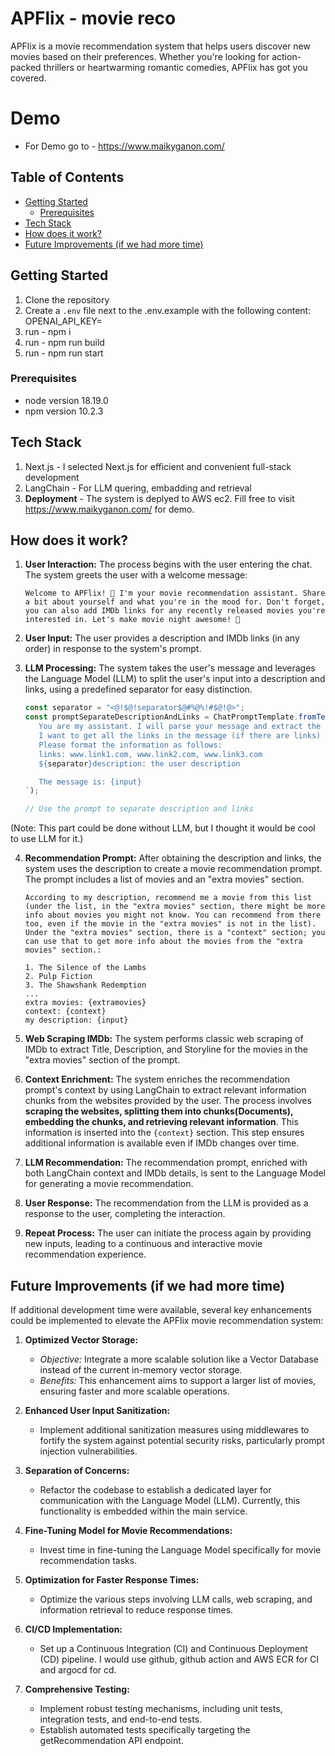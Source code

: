 # APFlix - movie reco

APFlix is a movie recommendation system that helps users discover new movies based on their preferences. Whether you're looking for action-packed thrillers or heartwarming romantic comedies, APFlix has got you covered.

# Demo

- For Demo go to - https://www.maikyganon.com/

## Table of Contents

- [Getting Started](#getting-started)
    - [Prerequisites](#prerequisites)
- [Tech Stack](#Tech-Stack)
- [How does it work?](#How-does-it-work?)
- [Future Improvements (if we had more time)](Future-Improvements)

## Getting Started

1. Clone the repository
2. Create a `.env` file next to the .env.example with the following content:
   OPENAI_API_KEY=<your-api-key>
3. run - npm i
4. run - npm run build
5. run - npm run start

### Prerequisites

- node version 18.19.0
- npm version 10.2.3

## Tech Stack

1. Next.js - I selected Next.js for efficient and convenient full-stack development
2. LangChain - For LLM quering, embadding and retrieval
3. **Deployment** - The system is deplyed to AWS ec2. Fill free to visit https://www.maikyganon.com/ for demo. 

## How does it work?

1. **User Interaction:** The process begins with the user entering the chat. The system greets the user with a welcome message:

   ```
   Welcome to APFlix! 🎉 I'm your movie recommendation assistant. Share a bit about yourself and what you're in the mood for. Don't forget, you can also add IMDb links for any recently released movies you're interested in. Let's make movie night awesome! 🍿
   ```

2. **User Input:** The user provides a description and IMDb links (in any order) in response to the system's prompt.

3. **LLM Processing:** The system takes the user's message and leverages the Language Model (LLM) to split the user's input into a description and links, using a predefined separator for easy distinction.

   ```javascript
   const separator = "<@!$@!separator$@#%@%!#$@!@>";
   const promptSeparateDescriptionAndLinks = ChatPromptTemplate.fromTemplate(`
      You are my assistant. I will parse your message and extract the links and description.
      I want to get all the links in the message (if there are links) and the description.
      Please format the information as follows:
      links: www.link1.com, www.link2.com, www.link3.com
      ${separator}description: the user description

      The message is: {input}
   `);

   // Use the prompt to separate description and links
   ```
(Note: This part could be done without LLM, but I thought it would be cool to use LLM for it.)

4. **Recommendation Prompt:** After obtaining the description and links, the system uses the description to create a movie recommendation prompt. The prompt includes a list of movies and an "extra movies" section.

   ```plaintext
   According to my description, recommend me a movie from this list (under the list, in the "extra movies" section, there might be more info about movies you might not know. You can recommend from there too, even if the movie in the "extra movies" is not in the list). Under the "extra movies" section, there is a "context" section; you can use that to get more info about the movies from the "extra movies" section.:

   1. The Silence of the Lambs
   2. Pulp Fiction
   3. The Shawshank Redemption
   ...
   extra movies: {extramovies}
   context: {context}
   my description: {input}
   ```
5. **Web Scraping IMDb:** The system performs classic web scraping of IMDb to extract Title, Description, and Storyline for the movies in the "extra movies" section of the prompt.

6. **Context Enrichment:** The system enriches the recommendation prompt's context by using LangChain to extract relevant information chunks from the websites provided by the user. The process involves **scraping the websites, splitting them into chunks(Documents), embedding the chunks, and retrieving relevant information**. This information is inserted into the `{context}` section. This step ensures additional information is available even if IMDb changes over time. 

7. **LLM Recommendation:** The recommendation prompt, enriched with both LangChain context and IMDb details, is sent to the Language Model for generating a movie recommendation.

8. **User Response:** The recommendation from the LLM is provided as a response to the user, completing the interaction.

9. **Repeat Process:** The user can initiate the process again by providing new inputs, leading to a continuous and interactive movie recommendation experience.

## Future Improvements (if we had more time)

If additional development time were available, several key enhancements could be implemented to elevate the APFlix movie recommendation system:

1. **Optimized Vector Storage:**
   - *Objective:* Integrate a more scalable solution like a Vector Database instead of the current in-memory vector storage.
   - *Benefits:* This enhancement aims to support a larger list of movies, ensuring faster and more scalable operations.

2. **Enhanced User Input Sanitization:**
   - Implement additional sanitization measures using middlewares to fortify the system against potential security risks, particularly prompt injection vulnerabilities.

3. **Separation of Concerns:**
   - Refactor the codebase to establish a dedicated layer for communication with the Language Model (LLM). Currently, this functionality is embedded within the main service.

4. **Fine-Tuning Model for Movie Recommendations:**
   - Invest time in fine-tuning the Language Model specifically for movie recommendation tasks.

5. **Optimization for Faster Response Times:**
   -  Optimize the various steps involving LLM calls, web scraping, and information retrieval to reduce response times.

6. **CI/CD Implementation:**
   - Set up a Continuous Integration (CI) and Continuous Deployment (CD) pipeline. I would use github, github action and AWS ECR for CI and argocd for cd. 

7. **Comprehensive Testing:**
   - Implement robust testing mechanisms, including unit tests, integration tests, and end-to-end tests.
   - Establish automated tests specifically targeting the getRecommendation API endpoint.


